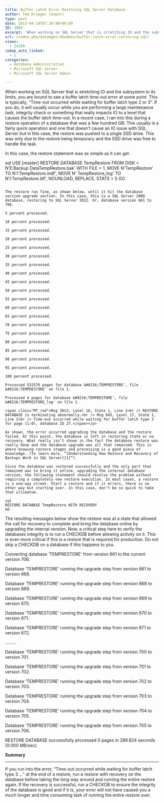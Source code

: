 ```yaml
---
title: Buffer Latch Error Restoring SQL Server Database
author: Ted Krueger (onpnt)
type: post
date: 2013-04-10T07:39:00+00:00
ID: 2066
excerpt: 'When working on SQL Server that is stretching IO and the subsystem to its limits, you are bound to see a buffer latch time-out error at some point.  This is typically, "Time-out occurred while waiting for buffer latch type 2 or 3". If you do, it will us&hellip;'
url: /index.php/datamgmt/dbadmin/buffer-latch-error-restoring-sql/
views:
  - 24399
rp4wp_auto_linked:
  - 1
categories:
  - Database Administration
  - Microsoft SQL Server
  - Microsoft SQL Server Admin

---
```

When working on SQL Server that is stretching IO and the subsystem to its limits, you are bound to see a buffer latch time-out error at some point. This is typically, “Time-out occurred while waiting for buffer latch type 2 or 3”. If you do, it will usually occur while you are performing a large maintenance task, integrity check or something that really impacts IO to a level that causes the buffer latch time-out. In a recent case, I ran into this during a restore operation of a database that was a few hundred GB. This usually is a fairly quick operation and one that doesn’t cause an IO issue with SQL Server but in this case, the restore was pushed to a single SSD drive. This was only due to the restore being temporary and the SSD drive was free to handle the task.

In this case, the restore statement was as simple as it can get.

sql
USE [master]
RESTORE DATABASE TempRestore FROM  DISK = N'E:Backup DataTempRestore.bak' 
WITH  FILE = 1,  MOVE N'TempRestore' TO N'I:TempRestore.mdf',  MOVE N' TempRestore_log' TO N'I:TempRestore.ldf',  NOUNLOAD,  REPLACE,  STATS = 5
GO
```

The restore ran fine, as shown below, until it hit the database version upgrade section. In this case, this is a SQL Server 2008 database, restoring to SQL Server 2012. Or, database version 661 to 706.

5 percent processed.
  
10 percent processed.
  
15 percent processed.
  
20 percent processed.
  
25 percent processed.
  
30 percent processed.
  
35 percent processed.
  
40 percent processed.
  
45 percent processed.
  
50 percent processed.
  
55 percent processed.
  
60 percent processed.
  
65 percent processed.
  
70 percent processed.
  
75 percent processed.
  
80 percent processed.
  
85 percent processed.
  
90 percent processed.
  
95 percent processed.
  
100 percent processed.
  
Processed 532576 pages for database &#8216;TEMPRESTORE', file &#8216;TEMPRESTORE' on file 1.
  
Processed 4 pages for database &#8216;TEMPRESTORE', file &#8216;TEMPRESTORE_log' on file 1.
  
<span class="MT_red">Msg 3013, Level 16, State 1, Line 2<br /> RESTORE DATABASE is terminating abnormally.<br /> Msg 845, Level 17, State 1, Line 2<br /> Time-out occurred while waiting for buffer latch type 3 for page (1:0), database ID 27.</span></p> 

As shown, the error occurred upgrading the database and the restore failed. At this point, the database is left in restoring state or no recovery. What really isn’t shown is the fact the database restore was really done and the database upgrade was all that remained. This is where knowing restore stages and processing is a good piece of knowledge. (To learn more, “[Understanding How Restore and Recovery of Backups Work in SQL Server][1]“).

Since the database was restored successfully and the only part that remained was to bring it online, upgrading the internal database version, the following statement should resolve the problem without requiring a completely new restore execution. In most cases, a restore is a one-way street. Start a restore and if it errors, there is no other way but starting over. In this case, don’t be so quick to take that ultimatum.

sql
RESTORE DATABASE TempRestore WITH RECOVERY
GO
```
The resulting messages below show the restore was at a state that allowed the call for recovery to complete and bring the database online by upgrading the internal version. Now, a critical step here to verify the databases integrity is to run a CHECKDB before allowing activity on it. This is even more critical if this is a restore that is required for production. Do not skip a CHECKDB on a database if this happens to you.

Converting database &#8216;TEMPRESTORE' from version 661 to the current version 706.
  
Database &#8216;TEMPRESTORE' running the upgrade step from version 661 to version 668.
  
Database &#8216;TEMPRESTORE' running the upgrade step from version 668 to version 669.
  
Database &#8216;TEMPRESTORE' running the upgrade step from version 669 to version 670.
  
Database &#8216;TEMPRESTORE' running the upgrade step from version 670 to version 671.
  
Database &#8216;TEMPRESTORE' running the upgrade step from version 671 to version 672.
  
………
  
Database &#8216;TEMPRESTORE' running the upgrade step from version 700 to version 701.
  
Database &#8216;TEMPRESTORE' running the upgrade step from version 701 to version 702.
  
Database &#8216;TEMPRESTORE' running the upgrade step from version 702 to version 703.
  
Database &#8216;TEMPRESTORE' running the upgrade step from version 703 to version 704.
  
Database &#8216;TEMPRESTORE' running the upgrade step from version 704 to version 705.
  
Database &#8216;TEMPRESTORE' running the upgrade step from version 705 to version 706.
  
RESTORE DATABASE successfully processed 0 pages in 289.824 seconds (0.000 MB/sec).

**Summary**

 ****

If you run into the error, “Time-out occurred while waiting for buffer latch type 3 …” at the end of a restore, run a restore with recovery on the database before taking the long way around and running the entire restore again. If the recovery is successful, run a CHECKDB to ensure the integrity of the database is good and if it is, your error will not have caused you a much longer and time consuming task of running the entire restore over.

 [1]: http://msdn.microsoft.com/en-us/library/ms191455%28v=sql.105%29.aspx